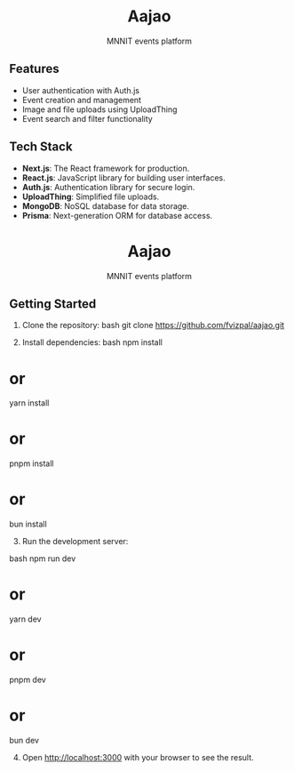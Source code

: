 <h1 align="center">Aajao</h1>
<p align="center">MNNIT events platform</p>

## Features
- User authentication with Auth.js
- Event creation and management
- Image and file uploads using UploadThing
- Event search and filter functionality

## Tech Stack
- **Next.js**: The React framework for production.
- **React.js**: JavaScript library for building user interfaces.
- **Auth.js**: Authentication library for secure login.
- **UploadThing**: Simplified file uploads.
- **MongoDB**: NoSQL database for data storage.
- **Prisma**: Next-generation ORM for database access.

<h1 align="center">Aajao</h1>
<p align="center">MNNIT events platform</p>

## Getting Started
1. Clone the repository: 
bash
git clone https://github.com/fvizpal/aajao.git


2. Install dependencies:
bash
npm install
# or
yarn install
# or
pnpm install
# or
bun install


3. Run the development server:

bash
npm run dev
# or
yarn dev
# or
pnpm dev
# or
bun dev


4. Open [http://localhost:3000](http://localhost:3000) with your browser to see the result.